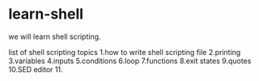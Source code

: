 
# learn-shell
we will learn shell scripting.

list of shell scripting topics
1.how to write shell scripting file
2.printing
3.variables
4.inputs
5.conditions
6.loop
7.functions
8.exit states
9.quotes
10.SED editor
11.          
